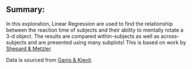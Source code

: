 ## Summary:

In this exploration, Linear Regression are used to find the relationship between the reaction time of subjects and their ability to mentally rotate a 3-d object. The results are compared within-subjects as well as across-subjects and are presented using many subplots! This is based on work by [Shepard & Metzler](https://psycnet.apa.org/doi/10.1126/science.171.3972.701).

Data is sourced from [Ganis & Kievit](https://openpsychologydata.metajnl.com/articles/10.5334/jopd.ai/).
